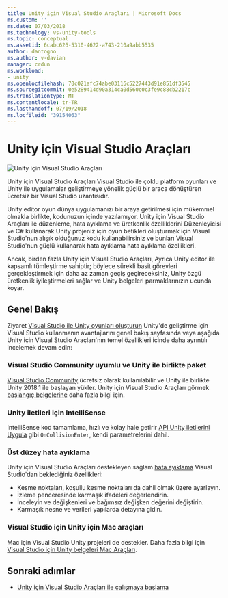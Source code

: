 ```yaml
---
title: Unity için Visual Studio Araçları | Microsoft Docs
ms.custom: ''
ms.date: 07/03/2018
ms.technology: vs-unity-tools
ms.topic: conceptual
ms.assetid: 6cabc626-5310-4622-a743-210a9abb5535
author: dantogno
ms.author: v-davian
manager: crdun
ms.workload:
- unity
ms.openlocfilehash: 70c021afc74abe03116c5227443d91e851df3545
ms.sourcegitcommit: 0e5289414d90a314ca0d560c0c3fe9c88cb2217c
ms.translationtype: MT
ms.contentlocale: tr-TR
ms.lasthandoff: 07/19/2018
ms.locfileid: "39154063"
---
```

# <a name="visual-studio-tools-for-unity"></a>Unity için Visual Studio Araçları

![Unity için Visual Studio Araçları](media/vstu_header.png)

Unity için Visual Studio Araçları Visual Studio ile çoklu platform oyunları ve Unity ile uygulamalar geliştirmeye yönelik güçlü bir araca dönüştüren ücretsiz bir Visual Studio uzantısıdır.

Unity editor oyun dünya uygulamanızı bir araya getirilmesi için mükemmel olmakla birlikte, kodunuzun içinde yazılamıyor. Unity için Visual Studio Araçları ile düzenleme, hata ayıklama ve üretkenlik özelliklerini Düzenleyicisi ve C# kullanarak Unity projeniz için oyun betikleri oluşturmak için Visual Studio'nun alışık olduğunuz kodu kullanabilirsiniz ve bunları Visual Studio'nun güçlü kullanarak hata ayıklama hata ayıklama özellikleri.

Ancak, birden fazla Unity için Visual Studio Araçları, Ayrıca Unity editor ile kapsamlı tümleştirme sahiptir; böylece sürekli basit görevleri gerçekleştirmek için daha az zaman geçiş geçireceksiniz, Unity özgü üretkenlik iyileştirmeleri sağlar ve Unity belgeleri parmaklarınızın ucunda koyar.

## <a name="overview"></a>Genel Bakış

Ziyaret [Visual Studio ile Unity oyunları oluşturun](https://visualstudio.microsoft.com/vs/unity-tools/) Unity'de geliştirme için Visual Studio kullanmanın avantajlarını genel bakış sayfasında veya aşağıda Unity için Visual Studio Araçları'nın temel özellikleri içinde daha ayrıntılı incelemek devam edin:

### <a name="compatible-with-visual-studio-community-and-bundled-with-unity"></a>Visual Studio Community uyumlu ve Unity ile birlikte paket

[Visual Studio Community](https://visualstudio.microsoft.com/) ücretsiz olarak kullanılabilir ve Unity ile birlikte Unity 2018.1 ile başlayan yükler. Unity için Visual Studio Araçları görmek [başlangıç belgelerine](getting-started-with-visual-studio-tools-for-unity.md) daha fazla bilgi için.

### <a name="intellisense-for-unity-messages"></a>Unity iletileri için IntelliSense

IntelliSense kod tamamlama, hızlı ve kolay hale getirir [API Unity iletilerini Uygula](using-visual-studio-tools-for-unity.md#intellisense-for-unity-api-messages) gibi `OnCollisionEnter`, kendi parametrelerini dahil.

### <a name="superior-debugging"></a>Üst düzey hata ayıklama

Unity için Visual Studio Araçları destekleyen sağlam [hata ayıklama](using-visual-studio-tools-for-unity.md#unity-debugging) Visual Studio'dan beklediğiniz özellikleri:

* Kesme noktaları, koşullu kesme noktaları da dahil olmak üzere ayarlayın.
* İzleme penceresinde karmaşık ifadeleri değerlendirin.
* İnceleyin ve değişkenleri ve bağımsız değişken değerini değiştirin.
* Karmaşık nesne ve verileri yapılarda detayına gidin.

### <a name="visual-studio-for-mac-tools-for-unity"></a>Visual Studio için Unity için Mac araçları

Mac için Visual Studio Unity projeleri de destekler. Daha fazla bilgi için [Visual Studio için Unity belgeleri Mac Araçları](https://docs.microsoft.com/en-us/visualstudio/mac/unity-tools).

## <a name="next-steps"></a>Sonraki adımlar

* [Unity için Visual Studio Araçları ile çalışmaya başlama](getting-started-with-visual-studio-tools-for-unity.md)